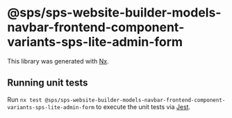 # @sps/sps-website-builder-models-navbar-frontend-component-variants-sps-lite-admin-form

This library was generated with [Nx](https://nx.dev).

## Running unit tests

Run `nx test @sps/sps-website-builder-models-navbar-frontend-component-variants-sps-lite-admin-form` to execute the unit tests via [Jest](https://jestjs.io).
